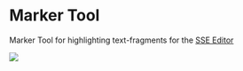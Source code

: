 # Marker Tool

Marker Tool for highlighting text-fragments for the [SSE Editor](https://github.com/sse-editor/editor)

![](/assets/marker.gif)
